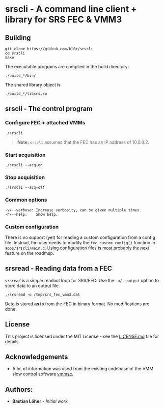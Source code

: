 # srscli - A command line client + library for SRS FEC & VMM3


## Building

```
git clone https://github.com/bl0x/srscli
cd srscli
make
```

The executable programs are compiled in the build directory:

```
./build_*/bin/
```

The shared library object is

```
./build_*/libsrs.so
```


## srscli - The control program

### Configure FEC + attached VMMs

```
./srscli
```

> **Note:**
> `srscli` assumes that the FEC has an IP address of 10.0.0.2.

### Start acquisition

```
./srscli --acq-on
```

### Stop acquisition

```
./srscli --acq-off
```

### Common options

```
-v/--verbose: Increase verbosity, can be given multiple times.
-h/--help:    Show help.
```

### Custom configuration

There is no support (yet) for reading a custom configuration from a config file. Instead, the user needs to modify the `fec_custom_config()` function in `apps/srscli/main.c`. Using configuration files is most probably the next feature on the roadmap.


## srsread - Reading data from a FEC

`srsread` is a simple readout loop for SRS/FEC.
Use the `-o/--output` option to store data to an output file.

```
./srsread -o /tmp/srs_fec_vmm3.dat
```

Data is stored **as is** from the FEC in binary format. No modifications are done.


## License

This project is licensed under the MIT License - see the [LICENSE.md](LICENSE.md) file for details.


## Acknowledgements

* A lot of information was used from the existing codebase of the VMM slow control software [vmmsc](https://gitlab.cern.ch/rd51-slow-control/vmmsc.git).


## Authors:

* **Bastian Löher** - *Initial work*
